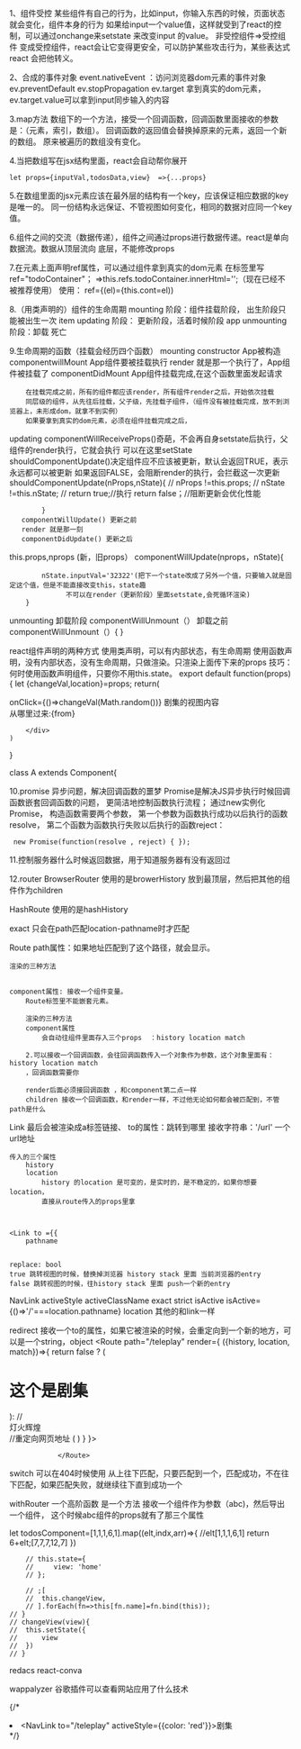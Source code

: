 1、组件受控
	某些组件有自己的行为，比如input，你输入东西的时候，页面状态就会变化，组件本身的行为
	如果给input一个value值，这样就受到了react的控制，可以通过onchange来setstate 来改变input
	的value。
	非受控组件=>受控组件  变成受控组件，react会让它变得更安全，可以防护某些攻击行为，某些表达式react
	会把他转义。
	
2、合成的事件对象
	event.nativeEvent  ：访问浏览器dom元素的事件对象
	ev.preventDefault
	ev.stopPropagation
	ev.target  拿到真实的dom元素，
	ev.target.value可以拿到input同步输入的内容

3.map方法
	数组下的一个方法，接受一个回调函数，回调函数里面接收的参数是：（元素，索引，数组）。
	回调函数的返回值会替换掉原来的元素，返回一个新的数组。
	原来被遍历的数组没有变化。

4.当把数组写在jsx结构里面，react会自动帮你展开

	let props={inputVal,todosData,view}  =>{...props}

5.在数组里面的jsx元素应该在最外层的结构有一个key，应该保证相应数据的key是唯一的。
同一份结构永远保证、不管视图如何变化，相同的数据对应同一个key值。

6.组件之间的交流（数据传递），组件之间通过props进行数据传递。react是单向数据流。数据从顶层流向
底层，不能修改props



7.在元素上面声明ref属性，可以通过组件拿到真实的dom元素
在标签里写 ref="todoContainer"；
=>this.refs.todoContainer.innerHtml='';（现在已经不被推荐使用）
使用： ref={(el)={this.cont=el))

8.（用类声明的）组件的生命周期
mounting 阶段：组件挂载阶段，  出生阶段只能被出生一次 item
updating 阶段： 更新阶段，活着时候阶段 app
unmounting 阶段：卸载 死亡

9.生命周期的函数（挂载会经历四个函数）
  mounting 
	   constructor App被构造
	   componentwillMount   App组件要被挂载执行
	   render           就是那一个执行了，App组件被挂载了
	   componentDidMount    App组件挂载完成,在这个函数里面发起请求
		
		在挂载完成之前，所有的组件都应该render，所有组件render之后，开始依次挂载
		同层级的组件，从先往后挂载，父子级，先挂载子组件，（组件没有被挂载完成，放不到浏览器上，未形成dom，就拿不到实例）
		如果要拿到真实的dom元素，必须在组件挂载完成之后，
		
  updating
       componentWillReceiveProps()奇葩，不会再自身setstate后执行，父组件的render执行，它就会执行
                                  可以在这里setState
       shouldComponentUpdate()决定组件应不应该被更新，默认会返回TRUE，表示永远都可以被更新
       							如果返回FALSE，会阻断render的执行，会拦截这一次更新
       		shouldComponentUpdate(nProps,nState){
//     		  nProps !=this.props;
//     		  nState !=this.nState;
//     		  return true;//执行
				 return false；//阻断更新会优化性能

       		}					
       componentWillUpdate() 更新之前
       render 就是那一刻
       componentDidUpdate() 更新之后

this.props,nprops (新，旧props）
       componentWillUpdate(nprops，nState){
       
			nState.inputVal='32322'(把下一个state改成了另外一个值，只要输入就是固定这个值，但是不能直接改变this，state趣
			      不可以在render（更新阶段）里面setstate,会死循环渲染)
		}
		
unmounting	卸载阶段
	componentWillUnmount（） 卸载之前	
		componentWillUnmount（）{
		}
		
react组件声明的两种方式
	使用类声明，可以有内部状态，有生命周期
	使用函数声明，没有内部状态，没有生命周期，只做渲染。只渲染上面传下来的props
	技巧：何时使用函数声明组件，只要你不用this.state。
	export default  function(props){
	let {changeVal,location}=props;
	return(
		<div>
			onClick={()=>changeVal(Math.random())}
			剧集的视图内容
			<div>从哪里过来:{from}</div>

		</div>
	)
}

class A extends Component{




10.promise	异步问题，解决回调函数的噩梦
	Promise是解决JS异步执行时候回调函数嵌套回调函数的问题， 更简洁地控制函数执行流程；  通过new实例化Promise，  构造函数需要两个参数， 第一个参数为函数执行成功以后执行的函数resolve， 第二个函数为函数执行失败以后执行的函数reject：
	
     new Promise(function(resolve , reject) { });


	
11.控制服务器什么时候返回数据，用于知道服务器有没有返回过	
	
12.router
BrowserRouter  使用的是browerHistory  放到最顶层，然后把其他的组件作为children

HashRoute 使用的是hashHistory

exact
    只会在path匹配location-pathname时才匹配
    

Route
	path属性：如果地址匹配到了这个路径，就会显示。
	
	渲染的三种方法
	
	
	component属性: 接收一个组件变量。
		Route标签里不能嵌套元素。
		
		渲染的三种方法
		component属性
			会自动往组件里面存入三个props  ：history location match
		
		2.可以接收一个回调函数，会往回调函数传入一个对象作为参数，这个对象里面有：history location match
		，回调函数需要你

		render后面必须接回调函数	，和component第二点一样
		children 接收一个回调函数，和render一样，不过他无论如何都会被匹配到，不管path是什么	
	
	
	
Link 
	最后会被渲染成a标签链接、
	to的属性：跳转到哪里
			接收字符串：'/url' 一个url地址
			
			
	传入的三个属性
		history
		location
			history 的location 是可变的，是实时的，是不稳定的，如果你想要location，
			直接从route传入的props里拿
	
	
	
	<Link to ={{
		pathname
	

	replace: bool
	true 跳转视图的时候，替换掉浏览器 history stack 里面 当前浏览器的entry
	false 跳转视图的时候，往history stack 里面 push一个新的entry

NavLink
 	activeStyle
 	activeClassName
 	exact
 	strict
 	isActive  isActive={()=>'/'===location.pathname}
 	location
 	其他的和link一样
    
redirect 
接收一个to的属性，如果它被渲染的时候，会重定向到一个新的地方，可以是一个string，object
 <Route path="/teleplay" render={
                    ({history, location, match})=>{
                        return false ? (
                            <div>
                                <h1>这个是剧集</h1>
                                <Teleplay location={location}/>
                            </div>
                        ):
                        // <div>灯火辉煌</div>
                        //重定向网页地址
                        ( <Redirect to='/movie'/>)
                    }
                }>

                </Route>
                

switch
可以在404时候使用
从上往下匹配，只要匹配到一个，匹配成功，不在往下匹配，如果匹配失败，就继续往下直到成功一个


withRouter 一个高阶函数  是一个方法 接收一个组件作为参数（abc)，然后导出一个组件，
这个时候abc组件的props就有了那三个属性

		
let todosComponent=[1,1,1,6,1].map((elt,indx,arr)=>{
				//elt[1,1,1,6,1]
				return 6+elt;[7,7,7,12,7]
			})
			

		// this.state={
        //     view: 'home'
		// };
		
		// ;[
		// 	this.changeView,
		// ].forEach(fn=>this[fn.name]=fn.bind(this));
	// }
	// changeView(view){
	// 	this.setState({
	// 		view
	// 	})
	// }

redacs
react-conva

wappalyzer  谷歌插件可以查看网站应用了什么技术


{/* <li><NavLink to="/teleplay" activeStyle={{color: 'red'}}>剧集</NavLink></li> */}